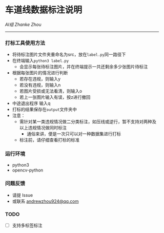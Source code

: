 # 车道线数据标注说明

*AI组 Zhanke Zhou*

------

### 打标工具使用方法

- 将待标注图片文件夹重命名为src，放在`label.py`同一路径下
- 在终端输入`python3 label.py`
  - 会显示每张待标注图片，并在终端提示一共还剩余多少张图片待标注
- 根据每张图片的情况进行判断
  - 若存在违规，则输入y
  - 若没有违规，则输入n
  - 若图片受损或无法看清，则输入o
  - 若上一张图片输入有误，按z进行撤回
- 中途退出程序 输入q
- 打标的结果保存在`output`文件夹中
- 注意：
  - 需针对某一类违规情况做二分类标注，如压线或逆行，暂不支持对两种及以上违规情况做同时标注
    - 通俗来讲，便是一次只可以对一种数据集进行打标
  - 标注前，请仔细查看打标的标准

### 运行环境

- python3
- opencv-python

### 问题反馈

- 请提 Issue
- 或联系 andrewzhou924@qq.com

### TODO

- [ ] 支持多标签标注